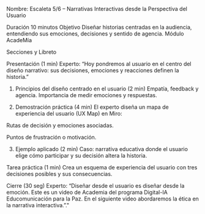 
Nombre: Escaleta 5/6 – Narrativas Interactivas desde la Perspectiva del Usuario


Duración
10 minutos
Objetivo
Diseñar historias centradas en la audiencia, entendiendo sus emociones, decisiones y sentido de agencia.
Módulo
AcadeMía


Secciones y Libreto

Presentación (1 min)
Experto:
“Hoy pondremos al usuario en el centro del diseño narrativo: sus decisiones, emociones y reacciones definen la historia.”

1. Principios del diseño centrado en el usuario (2 min)
Empatía, feedback y agencia.
Importancia de medir emociones y respuestas.

2. Demostración práctica (4 min)
El experto diseña un mapa de experiencia del usuario (UX Map) en Miro:

Rutas de decisión y emociones asociadas.

Puntos de frustración o motivación.

3. Ejemplo aplicado (2 min)
Caso: narrativa educativa donde el usuario elige cómo participar y su decisión altera la historia.

Tarea práctica (1 min)
Crea un esquema de experiencia del usuario con tres decisiones posibles y sus consecuencias.

Cierre (30 seg)
Experto:
“Diseñar desde el usuario es diseñar desde la emoción.
Este es un video de Academia del programa Digital-IA Educomunicación para la Paz.
En el siguiente video abordaremos la ética en la narrativa interactiva.”."
